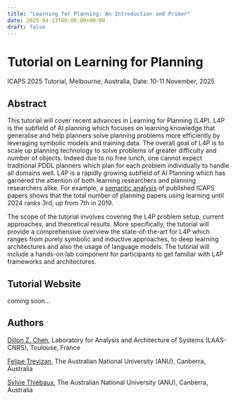 ```yaml
---
title: "Learning for Planning: An Introduction and Primer"
date: 2025-04-13T00:00:00+00:00
draft: false
---
```


# Tutorial on Learning for Planning

ICAPS 2025 Tutorial, Melbourne, Australia, Date: 10-11 November, 2025

## Abstract
This tutorial will cover recent advances in Learning for Planning (L4P).
L4P is the subfield of AI planning which focuses on learning knowledge that generalise and help planners solve planning problems more efficiently by leveraging symbolic models and training data.
The overall goal of L4P is to scale up planning technology to solve problems of greater difficulty and number of objects.
Indeed due to no free lunch, one cannot expect traditional PDDL planners which plan for each problem individually to handle all domains well.
L4P is a rapidly growing subfield of AI Planning which has garnered the attention of both learning researchers and planning researchers alike.
For example, a [semantic analysis](https://dillonzchen.github.io/icaps.html) of published ICAPS papers shows that the total number of planning papers using learning until 2024 ranks 3rd, up from 7th in 2019.

The scope of the tutorial involves covering the L4P problem setup, current approaches, and theoretical results.
More specifically, the tutorial will provide a comprehensive overview the state-of-the-art for L4P which ranges from purely symbolic and inductive approaches, to deep learning architectures and also the usage of language models.
The tutorial will include a hands-on lab component for participants to get familiar with L4P frameworks and architectures.

## Tutorial Website

coming soon...

## Authors
[Dillon Z. Chen](https://dillonzchen.github.io/), Laboratory for Analysis and Architecture of Systems (LAAS-CNRS), Toulouse, France

[Felipe Trevizan](https://felipe.trevizan.org/), The Australian National University (ANU), Canberra, Australia

[Sylvie Thiébaux](https://users.cecs.anu.edu.au/~thiebaux/), The Australian National University (ANU), Canberra, Australia

